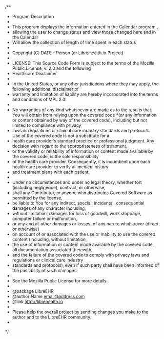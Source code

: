 /** 
 *  Program Description
 *
 *  This program displays the information entered in the Calendar program , 
 *  allowing the user to change status and view those changed here and in the Calendar
 *  Will allow the collection of length of time spent in each status
 * 
 * Copyright (C) DATE - Person (or LibreHealth.io Project)
 * 
 * LICENSE: This Source Code Form is subject to the terms of the Mozilla Public License, v. 2.0 and the following 
 * Healthcare Disclaimer
 *  
 * In the United States, or any other jurisdictions where they may apply, the following additional disclaimer of 
 * warranty and limitation of liability are hereby incorporated into the terms and conditions of MPL 2.0:
 *
 * No warranties of any kind whatsoever are made as to the results that You will obtain from relying upon the covered code
 *(or any information or content obtained by way of the covered code), including but not limited to compliance with privacy
 * laws or regulations or clinical care industry standards and protocols. Use of the covered code is not a substitute for a
 * health care provider’s standard practice or professional judgment. Any decision with regard to the appropriateness of treatment,
 * or the validity or reliability of information or content made available by the covered code, is the sole responsibility
 * of the health care provider. Consequently, it is incumbent upon each health care provider to verify all medical history
 * and treatment plans with each patient.
 *
 * Under no circumstances and under no legal theory, whether tort (including negligence), contract, or otherwise, 
 * shall any Contributor, or anyone who distributes Covered Software as permitted by the license, 
 * be liable to You for any indirect, special, incidental, consequential damages of any character including, 
 * without limitation, damages for loss of goodwill, work stoppage, computer failure or malfunction, 
 * or any and all other damages or losses, of any nature whatsoever (direct or otherwise) 
 * on account of or associated with the use or inability to use the covered content (including, without limitation, 
 * the use of information or content made available by the covered code, all documentation associated therewith, 
 * and the failure of the covered code to comply with privacy laws and regulations or clinical care industry 
 * standards and protocols), even if such party shall have been informed of the possibility of such damages.
 *
 * See the Mozilla Public License for more details.
 * 
 * @package LibreEHR 
 * @author Name <email@address.com> 
 * @link http://librehealth.io
 *  
 * Please help the overall project by sending changes you make to the author and to the LibreEHR community.
 * 
 */
